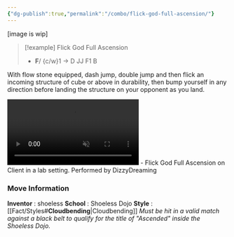 ```yaml
---
{"dg-publish":true,"permalink":"/combo/flick-god-full-ascension/"}
---
```


\[image is wip\]

> [!example] Flick God Full Ascension
> - **F**/ {c/w}1 -> D JJ F1 B

With flow stone equipped, dash jump, double jump and then flick an incoming structure of cube or above in durability, then bump yourself in any direction before landing the structure on your opponent as you land.


<video controls loop autoplay muted>  
  <source src="https://files.catbox.moe/jzviqk.mp4" type="video/mp4">  
  Your browser does not support the video tag.  
</video>
 - Flick God Full Ascension on Client in a lab setting. Performed by DizzyDreaming

### Move Information
**Inventor** : shoeless
**School** : Shoeless Dojo
**Style** : [[Fact/Styles#**Cloudbending**\|Cloudbending]]
*Must be hit in a valid match against a black belt to qualify for the title of "Ascended" inside the Shoeless Dojo.*